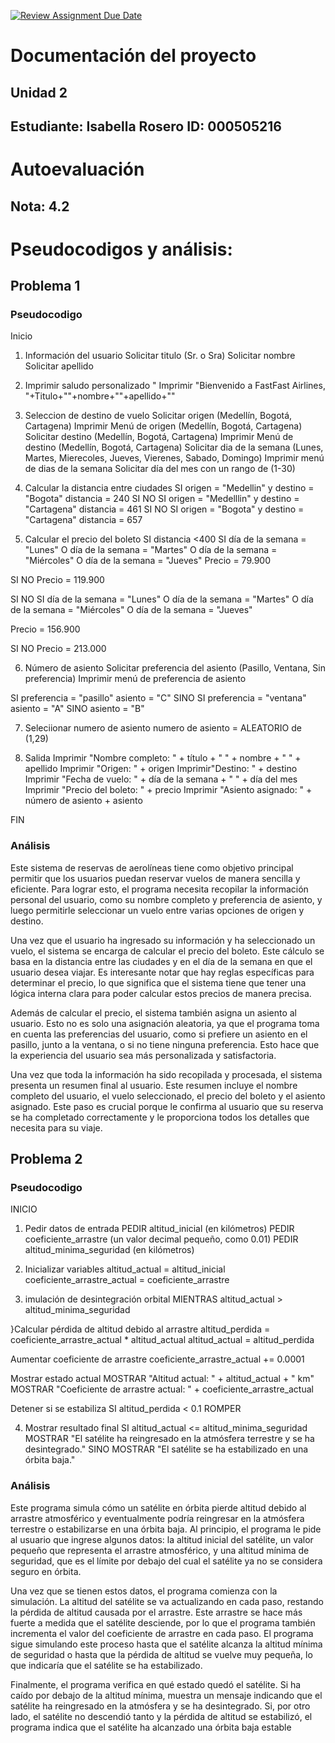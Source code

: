 [![Review Assignment Due Date](https://classroom.github.com/assets/deadline-readme-button-22041afd0340ce965d47ae6ef1cefeee28c7c493a6346c4f15d667ab976d596c.svg)](https://classroom.github.com/a/fz23fUQP)
# Documentación del proyecto
## Unidad 2

Estudiante: Isabella Rosero 
ID:  000505216
---
# Autoevaluación
## Nota: 4.2


# Pseudocodigos y análisis:
## Problema 1
### Pseudocodigo

Inicio

1. Información del usuario
Solicitar titulo (Sr. o Sra)
Solicitar nombre
Solicitar apellido

2. Imprimir saludo personalizado "
Imprimir "Bienvenido a FastFast Airlines, "+Titulo+""+nombre+""+apellido+""

3. Seleccion de destino de vuelo
Solicitar origen (Medellín, Bogotá, Cartagena)
Imprimir Menú de origen (Medellín, Bogotá, Cartagena)
Solicitar destino (Medellín, Bogotá, Cartagena)
Imprimir Menú de destino (Medellín, Bogotá, Cartagena)
Solicitar dia de la semana (Lunes, Martes, Mierecoles, Jueves, Vierenes, Sabado, Domingo)
Imprimir menú de dias de la semana 
Solicitar día del mes con un rango de (1-30)

4. Calcular la distancia entre ciudades 
SI origen = "Medellin" y destino = "Bogota"
  distancia = 240
SI NO SI origen = "Medelllin" y destino = "Cartagena"
  distancia = 461
SI NO SI origen = "Bogota" y destino = "Cartagena"
  distancia = 657

5. Calcular el precio del boleto 
SI distancia <400
  SI día de la semana = "Lunes" O día de la semana = "Martes" O día de la semana = "Miércoles" O día de la semana = "Jueves"
   Precio = 79.900

SI NO
   Precio = 119.900

SI NO 
  SI día de la semana = "Lunes" O día de la semana = "Martes" O día de la semana = "Miércoles" O día de la semana = "Jueves"

   Precio = 156.900

SI NO
   Precio = 213.000

6. Número de asiento
Solicitar preferencia del asiento (Pasillo, Ventana, Sin preferencia)
Imprimir menú de preferencia de asiento 

SI preferencia = "pasillo"
    asiento = "C"
SINO SI preferencia = "ventana"
    asiento = "A"
SINO
    asiento = "B"

7. Seleciionar numero de asiento
 numero de asiento = ALEATORIO de (1,29)

8. Salida
Imprimir "Nombre completo: " + título + " " + nombre + " " + apellido
Imprimir "Origen: " + origen
Imprimir"Destino: " + destino
Imprimir "Fecha de vuelo: " + día de la semana + " " + día del mes
Imprimir "Precio del boleto: " + precio
Imprimir "Asiento asignado: " + número de asiento + asiento

FIN

### Análisis
Este sistema de reservas de aerolíneas tiene como objetivo principal permitir que los usuarios puedan reservar vuelos de manera sencilla y eficiente. Para lograr esto, el programa necesita recopilar la información personal del usuario, como su nombre completo y preferencia de asiento, y luego permitirle seleccionar un vuelo entre varias opciones de origen y destino.

Una vez que el usuario ha ingresado su información y ha seleccionado un vuelo, el sistema se encarga de calcular el precio del boleto. Este cálculo se basa en la distancia entre las ciudades y en el día de la semana en que el usuario desea viajar. Es interesante notar que hay reglas específicas para determinar el precio, lo que significa que el sistema tiene que tener una lógica interna clara para poder calcular estos precios de manera precisa.

Además de calcular el precio, el sistema también asigna un asiento al usuario. Esto no es solo una asignación aleatoria, ya que el programa toma en cuenta las preferencias del usuario, como si prefiere un asiento en el pasillo, junto a la ventana, o si no tiene ninguna preferencia. Esto hace que la experiencia del usuario sea más personalizada y satisfactoria.

Una vez que toda la información ha sido recopilada y procesada, el sistema presenta un resumen final al usuario. Este resumen incluye el nombre completo del usuario, el vuelo seleccionado, el precio del boleto y el asiento asignado. Este paso es crucial porque le confirma al usuario que su reserva se ha completado correctamente y le proporciona todos los detalles que necesita para su viaje.

## Problema 2
### Pseudocodigo

INICIO

1. Pedir datos de entrada
PEDIR altitud_inicial (en kilómetros)
PEDIR coeficiente_arrastre (un valor decimal pequeño, como 0.01)
PEDIR altitud_minima_seguridad (en kilómetros)

2. Inicializar variables
altitud_actual = altitud_inicial
coeficiente_arrastre_actual = coeficiente_arrastre

3. imulación de desintegración orbital
MIENTRAS altitud_actual > altitud_minima_seguridad

}Calcular pérdida de altitud debido al arrastre
    altitud_perdida = coeficiente_arrastre_actual * altitud_actual
    altitud_actual = altitud_perdida

Aumentar coeficiente de arrastre
    coeficiente_arrastre_actual += 0.0001

Mostrar estado actual
    MOSTRAR "Altitud actual: " + altitud_actual + " km"
    MOSTRAR "Coeficiente de arrastre actual: " + coeficiente_arrastre_actual

Detener si se estabiliza
    SI altitud_perdida < 0.1
        ROMPER

4. Mostrar resultado final
SI altitud_actual <= altitud_minima_seguridad
    MOSTRAR "El satélite ha reingresado en la atmósfera terrestre y se ha desintegrado."
SINO
    MOSTRAR "El satélite se ha estabilizado en una órbita baja."

### Análisis

Este programa simula cómo un satélite en órbita pierde altitud debido al arrastre atmosférico y eventualmente podría reingresar en la atmósfera terrestre o estabilizarse en una órbita baja. Al principio, el programa le pide al usuario que ingrese algunos datos: la altitud inicial del satélite, un valor pequeño que representa el arrastre atmosférico, y una altitud mínima de seguridad, que es el límite por debajo del cual el satélite ya no se considera seguro en órbita.

Una vez que se tienen estos datos, el programa comienza con la simulación. La altitud del satélite se va actualizando en cada paso, restando la pérdida de altitud causada por el arrastre. Este arrastre se hace más fuerte a medida que el satélite desciende, por lo que el programa también incrementa el valor del coeficiente de arrastre en cada paso. El programa sigue simulando este proceso hasta que el satélite alcanza la altitud mínima de seguridad o hasta que la pérdida de altitud se vuelve muy pequeña, lo que indicaría que el satélite se ha estabilizado.

Finalmente, el programa verifica en qué estado quedó el satélite. Si ha caído por debajo de la altitud mínima, muestra un mensaje indicando que el satélite ha reingresado en la atmósfera y se ha desintegrado. Si, por otro lado, el satélite no descendió tanto y la pérdida de altitud se estabilizó, el programa indica que el satélite ha alcanzado una órbita baja estable
